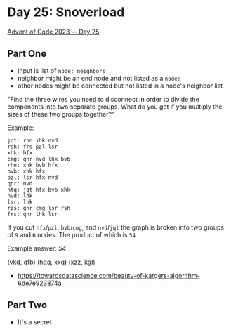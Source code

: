 # Day 25: Snoverload

[Advent of Code 2023 -- Day 25](https://adventofcode.com/2023/day/25)

## Part One

- input is list of `node: neighbors`
- neighbor might be an end node and not listed as a `node:`
- other nodes might be connected but not listed in a node's neighbor list

"Find the three wires you need to disconnect in order to divide the components into two separate groups. What do you get if you multiply the sizes of these two groups together?"

Example:

```
jqt: rhn xhk nvd
rsh: frs pzl lsr
xhk: hfx
cmg: qnr nvd lhk bvb
rhn: xhk bvb hfx
bvb: xhk hfx
pzl: lsr hfx nvd
qnr: nvd
ntq: jqt hfx bvb xhk
nvd: lhk
lsr: lhk
rzs: qnr cmg lsr rsh
frs: qnr lhk lsr
```

If you cut `hfx`/`pzl`, `bvb`/`cmg`, and `nvd`/`jqt` the graph is broken into two groups of `9` and `6` nodes. The product of which is `54`

Example answer: _54_

(vkd, qfb)
(hqq, xxq)
(xzz, kgl)

- https://towardsdatascience.com/beauty-of-kargers-algorithm-6de7e923874a

## Part Two

- It's a secret